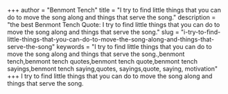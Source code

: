 +++
author = "Benmont Tench"
title = "I try to find little things that you can do to move the song along and things that serve the song."
description = "the best Benmont Tench Quote: I try to find little things that you can do to move the song along and things that serve the song."
slug = "i-try-to-find-little-things-that-you-can-do-to-move-the-song-along-and-things-that-serve-the-song"
keywords = "I try to find little things that you can do to move the song along and things that serve the song.,benmont tench,benmont tench quotes,benmont tench quote,benmont tench sayings,benmont tench saying,quotes, sayings,quote, saying, motivation"
+++
I try to find little things that you can do to move the song along and things that serve the song.
